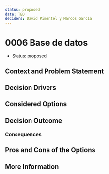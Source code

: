 ```yaml
---
status: proposed
date: TBD
deciders: David Pimentel y Marcos García
---
```


# 0006 Base de datos

* Status: proposed


## Context and Problem Statement



## Decision Drivers



## Considered Options



## Decision Outcome



### Consequences


## Pros and Cons of the Options


## More Information

